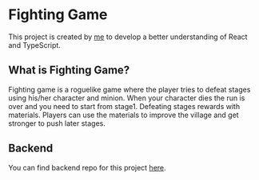 # Fighting Game

This project is created by [me](https://github.com/dragozed) to develop a better understanding of React and TypeScript.

## What is Fighting Game?

Fighting game is a roguelike game where the player tries to defeat stages using his/her character and minion. When your character dies the run is over and you need to start from stage1. Defeating stages rewards with materials. Players can use the materials to improve the village and get stronger to push later stages.

## Backend

You can find backend repo for this project [here](https://github.com/dragozed/fighting-game-backend).
